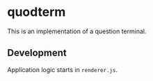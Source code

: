 # quodterm
This is an implementation of a question terminal.

## Development
Application logic starts in `renderer.js`.
